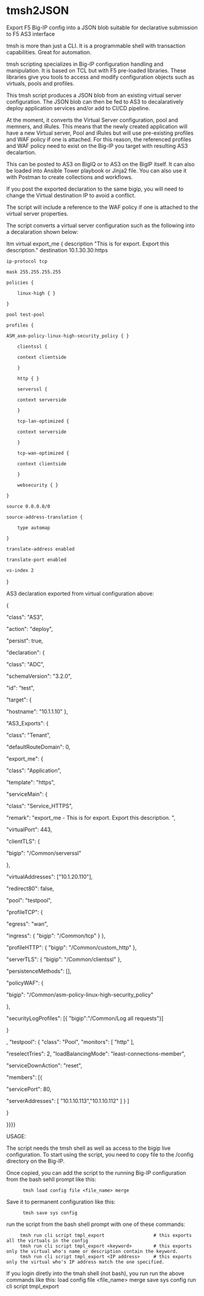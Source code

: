 # tmsh2JSON
Export F5 Big-IP config into a JSON blob suitable for declarative submission to F5 AS3 interface

tmsh is more than just a CLI.  It is a programmable shell with transaction capabilities.  Great for automation.

tmsh scripting specializes in Big-IP configuration handling and manipulation.  It is based on TCL but with F5 pre-loaded libraries.  These libraries give you tools to access and modify configuration objects such as virtuals, pools and profiles.

This tmsh script produces a JSON blob from an existing virtual server configuration.  The JSON blob can then be fed to AS3 to decalaratively deploy application services and/or add to CI/CD pipeline.
 

At the moment, it converts the Virtual Server configuration, pool and memners, and iRules.  This means that the newly created application will have a new Virtual server, Pool and iRules but will use pre-existing profiles and WAF policy if one is attached.  For this reason, the referenced profiles and WAF policy need to exist on the Big-IP you target with resulting AS3 decalartion.


This can be posted to AS3 on BigIQ or to AS3 on the BigIP itself.  It can also be loaded into Ansible Tower playbook or Jinja2 file.  You can also use it with Postman to create collections and workflows.


If you post the exported declaration to the same bigip, you will need to change the Virtual destination IP to avoid a conflict.

The script will include a reference to the WAF policy if one is attached to the virtual server properties.

The script converts a virtual server configuration such as the following into a decalaration shown below:


ltm virtual export_me {
    description "This is for export.  Export this description."
    destination 10.1.30.30:https

    ip-protocol tcp

    mask 255.255.255.255

    policies {

        linux-high { }

    }

    pool test-pool

    profiles {

	ASM_asm-policy-linux-high-security_policy { }

        clientssl {

		context clientside

        }

        http { }

        serverssl {

		context serverside

        }

        tcp-lan-optimized {

		context serverside

        }

        tcp-wan-optimized {

		context clientside

        }

        websecurity { }

    }

    source 0.0.0.0/0

    source-address-translation {

        type automap

    }

    translate-address enabled

    translate-port enabled

    vs-index 2

}

 

 

AS3 declaration exported from virtual configuration above:

{

  "class": "AS3",

  "action": "deploy",

  "persist": true,

  "declaration": {

  "class": "ADC",

  "schemaVersion": "3.2.0",

  "id": "test",

  "target": {

  "hostname": "10.1.1.10" },

  "AS3_Exports": {

  "class": "Tenant",

  "defaultRouteDomain": 0,

  "export_me": {

  "class": "Application",

  "template": "https",

  "serviceMain": {

  "class": "Service_HTTPS",

  "remark": "export_me - This is for export. Export this description. ",

  "virtualPort": 443,

  "clientTLS": {

  "bigip": "/Common/serverssl"

  },

  "virtualAddresses": ["10.1.20.110"],

  "redirect80": false,

  "pool": "testpool",

  "profileTCP": {

  "egress": "wan",

  "ingress": { "bigip": "/Common/tcp" } },

  "profileHTTP": { "bigip": "/Common/custom_http" },

  "serverTLS": { "bigip": "/Common/clientssl" },

  "persistenceMethods": [],

  "policyWAF": {

  "bigip": "/Common/asm-policy-linux-high-security_policy"

  },

  "securityLogProfiles": [{ "bigip":"/Common/Log all requests"}]

  }

  , "testpool": { "class": "Pool", "monitors": [ "http" ],

  "reselectTries": 2, "loadBalancingMode": "least-connections-member",

  "serviceDownAction": "reset",

  "members": [{

  "servicePort": 80,

  "serverAddresses": [ "10.1.10.113","10.1.10.112" ] } ]

  }

  }}}}

 

 

USAGE:

The script needs the tmsh shell as well as access to the bigip live configuration.  To start using the script, you need to copy file to the /config directory on the Big-IP.

Once copied, you can add the script to the running Big-IP configuration from the bash sehll prompt like this:

          tmsh load config file <file_name> merge

Save it to permanent configuration like this:

          tmsh save sys config

 
run the script from the bash shell prompt with one of these commands:

         tmsh run cli script tmpl_export                  # this exports all the virtuals in the config
         tmsh run cli script tmpl_export <keyword>        # this exports only the virtual who's name or description contain the keyword.
         tmsh run cli script tmpl_export <IP address>     # this exports only the virtual who's IP address match the one specified.

If you login diretly into the tmah shell (not bash), you run run the above commands like this:
          load config file <file_name> merge
          save sys config
          run cli script tmpl_export <keyword or IP address>





